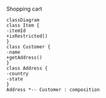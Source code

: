 
Shopping cart

```mermaid
classDiagram
class Item {
-itemId
+isRestricted()
}
class Customer {
-name
+getAddress()
}
class Address {
-country
-state
}
Address *-- Customer : composition 
```
